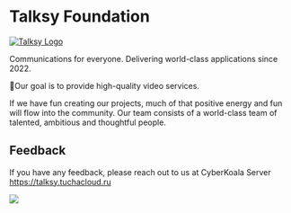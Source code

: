 # Talksy Foundation

[![Talksy Logo](https://avatars.githubusercontent.com/u/169930036?s=400&u=a650ffe730000369a7f1fb94361b64811a04c4d0&v=4)](https://talksy.tuchacloud.ru/landing)

Communications for everyone. Delivering world-class applications since 2022.

🎯Our goal is to provide high-quality video services.

If we have fun creating our projects, much of that positive energy and fun will flow into the community. Our team consists of a world-class team of talented, ambitious and thoughtful people.

## Feedback

<!-- [![LinkedIn](https://img.shields.io/badge/linkedin-%230077B5.svg?style=for-the-badge&logo=linkedin&logoColor=white)](https://www.linkedin.com/company/85986263/) -->
             
If you have any feedback, please reach out to us at CyberKoala Server https://talksy.tuchacloud.ru

[![](https://visitcount.itsvg.in/api?id=cyberkoala&label=Profile%20Views&color=12&pretty=true)](https://visitcount.itsvg.in)
